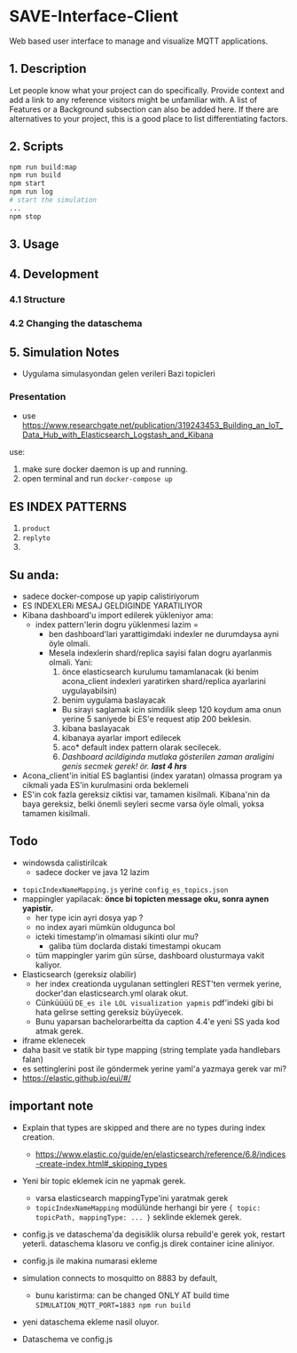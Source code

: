 # SAVE-Interface-Client

Web based user interface to manage and visualize MQTT applications.

## 1. Description

Let people know what your project can do specifically. Provide context and add a link to any reference visitors might be unfamiliar with. A list of Features or a Background subsection can also be added here. If there are alternatives to your project, this is a good place to list differentiating factors.

## 2. Scripts

```bash
npm run build:map
npm run build
npm start
npm run log
# start the simulation
...
npm stop
```

## 3. Usage

## 4. Development

### 4.1 Structure

### 4.2 Changing the dataschema

## 5. Simulation Notes

- Uygulama simulasyondan gelen verileri Bazi topicleri

### Presentation

- use https://www.researchgate.net/publication/319243453_Building_an_IoT_Data_Hub_with_Elasticsearch_Logstash_and_Kibana

use:

1. make sure docker daemon is up and running.
2. open terminal and run `docker-compose up`

## ES INDEX PATTERNS

1. `product`
2. `replyto`
3.

## Su anda:

- sadece docker-compose up yapip calistiriyorum
- ES INDEXLERi MESAJ GELDIGINDE YARATILIYOR
- Kibana dashboard'u import edilerek yükleniyor ama:
  - index pattern'lerin dogru yüklenmesi lazim =
    - ben dashboard'lari yarattigimdaki indexler ne durumdaysa ayni öyle olmali.
    - Mesela indexlerin shard/replica sayisi falan dogru ayarlanmis olmali. Yani:
      1. önce elasticsearch kurulumu tamamlanacak (ki benim acona_client indexleri yaratirken shard/replica ayarlarini uygulayabilsin)
      2. benim uygulama baslayacak
      - Bu sirayi saglamak icin simdilik sleep 120 koydum ama onun yerine 5 saniyede bi ES'e request atip 200 beklesin.
      3. kibana baslayacak
      4. kibanaya ayarlar import edilecek
      5. aco\* default index pattern olarak secilecek.
      6. _Dashboard acildiginda mutlaka gösterilen zaman araligini genis secmek gerek! ör. **last 4 hrs**_
- Acona_client'in initial ES baglantisi (index yaratan) olmassa program ya cikmali yada ES'in kurulmasini orda beklemeli
- ES'in cok fazla gereksiz ciktisi var, tamamen kisilmali. Kibana'nin da baya gereksiz, belki önemli seyleri secme varsa öyle olmali, yoksa tamamen kisilmali.

## Todo

- windowsda calistirilcak
  - sadece docker ve java 12 lazim

* `topicIndexNameMapping.js` yerine `config_es_topics.json`
* mappingler yapilacak: **önce bi topicten message oku, sonra aynen yapistir.**
  - her type icin ayri dosya yap ?
  - no index ayari mümkün oldugunca bol
  - icteki timestamp'in olmamasi sikinti olur mu?
    - galiba tüm doclarda distaki timestampi okucam
  - tüm mappingler yarim gün sürse, dashboard olusturmaya vakit kaliyor.
* Elasticsearch (gereksiz olabilir)
  - her index creationda uygulanan settingleri REST'ten vermek yerine, docker'dan elasticsearch.yml olarak okut.
  - Cünküüüü `DE_es ile LOL visualization yapmis` pdf'indeki gibi bi hata gelirse setting gereksiz büyüyecek.
  - Bunu yaparsan bachelorarbeitta da caption 4.4'e yeni SS yada kod atmak gerek.
* iframe eklenecek
* daha basit ve statik bir type mapping (string template yada handlebars falan)
* es settinglerini post ile göndermek yerine yaml'a yazmaya gerek var mi?
* https://elastic.github.io/eui/#/

## important note

- Explain that types are skipped and there are no types during index creation.
  - https://www.elastic.co/guide/en/elasticsearch/reference/6.8/indices-create-index.html#_skipping_types
- Yeni bir topic eklemek icin ne yapmak gerek.

  - varsa elasticsearch mappingType'ini yaratmak gerek
  - `topicIndexNameMapping` modülünde herhangi bir yere `{ topic: topicPath, mappingType: ... }` seklinde eklemek gerek.

- config.js ve dataschema'da degisiklik olursa rebuild'e gerek yok, restart yeterli. dataschema klasoru ve config.js direk container icine aliniyor.
- config.js ile makina numarasi ekleme
- simulation connects to mosquitto on 8883 by default,
  - bunu karistirma: can be changed ONLY AT build time `SIMULATION_MQTT_PORT=1883 npm run build`
- yeni dataschema ekleme nasil oluyor.
- Dataschema ve config.js
